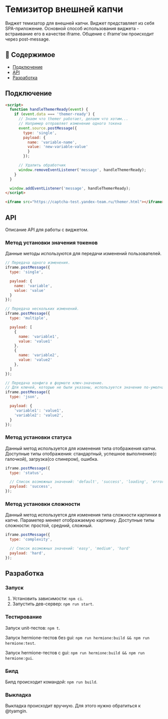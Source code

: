 # Темизитор внешней капчи

Виджет темизатор для внешней капчи.
Виджет представляет из себя SPA-приложение. Основной способ использования виджета - встраивание его в качестве iframe. Общение с iframe'ом происходит через post-message.

## 🔗 Содержимое

* [Подключение](#подключение)
* [API](#api)
* [Разработка](#разработка)

## Подключение

```html
<script>
  function handleThemerReady(event) {
    if (event.data === 'themer-ready') {
      // Знаем что themer работает, делаем что хотим...
      // Например отправляет изменение одного токена
      event.source.postMessage({
        type: 'single',
        payload: {
          name: 'variable-name',
          value: 'new-variable-value'
          }
        });

      // Удалить обработчик
      window.removeEventListener('message', handleThemerReady);
    }
  }

  window.addEventListener('message', handleThemerReady);
</script>

<iframe src="https://captcha-test.yandex-team.ru/themer.html"></iframe>
```

## API

Описание API для работы с виджетом.

### Метод установки значения токенов

Данные методы используются для передачи изменений пользователей.

```js
// Передача одного изменения.
iframe.postMessage({
  type: 'single',

  payload: {
    name: 'variable',
    value: 'value'
  }
});

// Передача нескольких изменений.
iframe.postMessage({
  type: 'multiple',

  payload: [
    {
      name: 'variable1',
      value: 'value1'
    },
    {
      name: 'variable2',
      value: 'value2'
    },
  ]
});

// Передача конфига в формате ключ-значение.
// Для ключей, которые не были указаны, используется значение по-умолчанию.
iframe.postMessage({
  type: 'json',

  payload: {
    'variable1': 'value1',
    'variable2': 'value2',
  }
});

```

### Метод установки статуса

Данный метод используется для изменения типа отображения капчи.
Доступные типы отображения: стандартный, успешное выполнение(с галочкой), загрузка(со спинером), ошибка.

```js
iframe.postMessage({
  type: 'status',

  // Список возможных значений: 'default', 'success', 'loading', 'error'
  payload: 'success',
});
```

### Метод установки сложности

Данный метод используется для изменения типа сложности картинки в капче. Параметер меняет отображаемую картинку.
Доступные типы сложности: простой, средний, сложный.

```js
iframe.postMessage({
  type: 'complexity',

  // Список возможных значений: 'easy', 'medium', 'hard'
  payload: 'hard',
});
```

## Разработка

### Запуск

1. Установить зависимости: `npm ci`.
2. Запустить дев-сервер: `npm run start`.

### Тестирование

Запуск unit-тестов: `npm t`.

Запуск hermione-тестов без gui: `npm run hermione:build && npm run hermione:test`.

Запуск hermione-тестов с gui: `npm run hermione:build && npm run hermione:gui`.


### Билд

Билд происходит командой: `npm run build`.

### Выкладка

Выкладка происходит вручную. Для этого нужно обратиться к @tyamgin.
